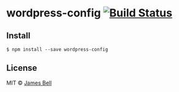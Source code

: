 # wordpress-config [![Build Status](https://travis-ci.org/jamesryanbell/wordpress-config.svg?branch=master)](https://travis-ci.org/jamesryanbell/wordpress-config)

>


## Install

```
$ npm install --save wordpress-config
```


## License

MIT © [James Bell](https://github.com/jamesryanbell)
